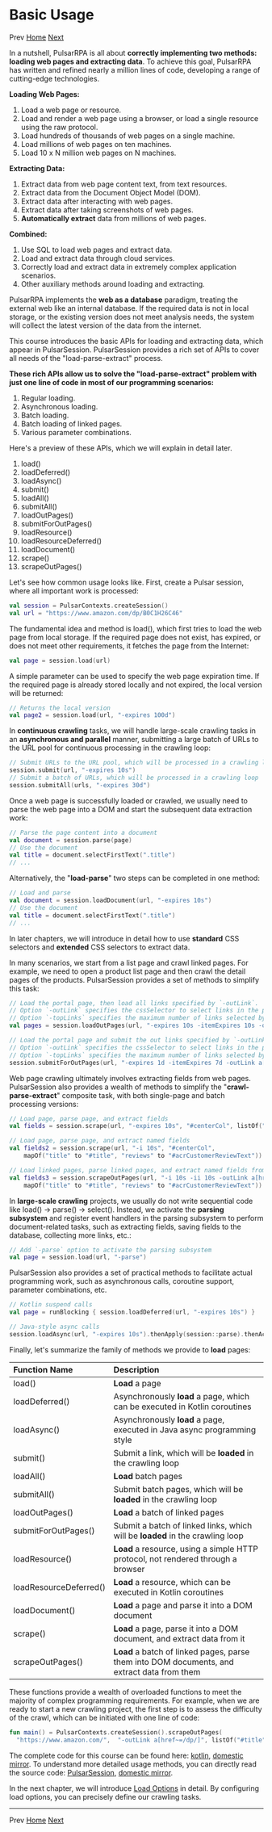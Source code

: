 Basic Usage
=

Prev [Home](1home.md) [Next](3load-options.md)

In a nutshell, PulsarRPA is all about **correctly implementing two methods: loading web pages and extracting data**. To achieve this goal, PulsarRPA has written and refined nearly a million lines of code, developing a range of cutting-edge technologies.

**Loading Web Pages:**

1. Load a web page or resource.
2. Load and render a web page using a browser, or load a single resource using the raw protocol.
3. Load hundreds of thousands of web pages on a single machine.
4. Load millions of web pages on ten machines.
5. Load 10 x N million web pages on N machines.

**Extracting Data:**

1. Extract data from web page content text, from text resources.
2. Extract data from the Document Object Model (DOM).
3. Extract data after interacting with web pages.
4. Extract data after taking screenshots of web pages.
5. **Automatically extract** data from millions of web pages.

**Combined:**

1. Use SQL to load web pages and extract data.
2. Load and extract data through cloud services.
3. Correctly load and extract data in extremely complex application scenarios.
4. Other auxiliary methods around loading and extracting.

PulsarRPA implements the **web as a database** paradigm, treating the external web like an internal database. If the required data is not in local storage, or the existing version does not meet analysis needs, the system will collect the latest version of the data from the internet.

This course introduces the basic APIs for loading and extracting data, which appear in PulsarSession. PulsarSession provides a rich set of APIs to cover all needs of the "load-parse-extract" process.

**These rich APIs allow us to solve the "load-parse-extract" problem with just one line of code in most of our programming scenarios:**

1. Regular loading.
2. Asynchronous loading.
3. Batch loading.
4. Batch loading of linked pages.
5. Various parameter combinations.

Here's a preview of these APIs, which we will explain in detail later.

1. load()
2. loadDeferred()
3. loadAsync()
4. submit()
5. loadAll()
6. submitAll()
7. loadOutPages()
8. submitForOutPages()
9. loadResource()
10. loadResourceDeferred()
11. loadDocument()
12. scrape()
13. scrapeOutPages()

Let's see how common usage looks like. First, create a Pulsar session, where all important work is processed:

```kotlin
val session = PulsarContexts.createSession()
val url = "https://www.amazon.com/dp/B0C1H26C46"
```

The fundamental idea and method is load(), which first tries to load the web page from local storage. If the required page does not exist, has expired, or does not meet other requirements, it fetches the page from the Internet:

```kotlin
val page = session.load(url)
```

A simple parameter can be used to specify the web page expiration time. If the required page is already stored locally and not expired, the local version will be returned:

```kotlin
// Returns the local version
val page2 = session.load(url, "-expires 100d")
```

In **continuous crawling** tasks, we will handle large-scale crawling tasks in an **asynchronous and parallel** manner, submitting a large batch of URLs to the URL pool for continuous processing in the crawling loop:

```kotlin
// Submit URLs to the URL pool, which will be processed in a crawling loop
session.submit(url, "-expires 10s")
// Submit a batch of URLs, which will be processed in a crawling loop
session.submitAll(urls, "-expires 30d")
```

Once a web page is successfully loaded or crawled, we usually need to parse the web page into a DOM and start the subsequent data extraction work:

```kotlin
// Parse the page content into a document
val document = session.parse(page)
// Use the document
val title = document.selectFirstText(".title")
// ...
```

Alternatively, the "**load-parse**" two steps can be completed in one method:

```kotlin
// Load and parse
val document = session.loadDocument(url, "-expires 10s")
// Use the document
val title = document.selectFirstText(".title")
// ...
```

In later chapters, we will introduce in detail how to use **standard** CSS selectors and **extended** CSS selectors to extract data.

In many scenarios, we start from a list page and crawl linked pages. For example, we need to open a product list page and then crawl the detail pages of the products. PulsarSession provides a set of methods to simplify this task:

```kotlin
// Load the portal page, then load all links specified by `-outLink`.
// Option `-outLink` specifies the cssSelector to select links in the portal page to load.
// Option `-topLinks` specifies the maximum number of links selected by `-outLink`.
val pages = session.loadOutPages(url, "-expires 10s -itemExpires 10s -outLink a[href~=/dp/] -topLinks 10")

// Load the portal page and submit the out links specified by `-outLink` to the URL pool.
// Option `-outLink` specifies the cssSelector to select links in the portal page to submit.
// Option `-topLinks` specifies the maximum number of links selected by `-outLink`.
session.submitForOutPages(url, "-expires 1d -itemExpires 7d -outLink a[href~=/dp/] -topLinks 10")
```

Web page crawling ultimately involves extracting fields from web pages. PulsarSession also provides a wealth of methods to simplify the "**crawl-parse-extract**" composite task, with both single-page and batch processing versions:

```kotlin
// Load page, parse page, and extract fields
val fields = session.scrape(url, "-expires 10s", "#centerCol", listOf("#title", "#acrCustomerReviewText"))

// Load page, parse page, and extract named fields
val fields2 = session.scrape(url, "-i 10s", "#centerCol",
    mapOf("title" to "#title", "reviews" to "#acrCustomerReviewText"))

// Load linked pages, parse linked pages, and extract named fields from linked pages
val fields3 = session.scrapeOutPages(url, "-i 10s -ii 10s -outLink a[href~=/dp/] -topLink 10", "#centerCol",
    mapOf("title" to "#title", "reviews" to "#acrCustomerReviewText"))
```

In **large-scale crawling** projects, we usually do not write sequential code like load() -> parse() -> select(). Instead, we activate the **parsing subsystem** and register event handlers in the parsing subsystem to perform document-related tasks, such as extracting fields, saving fields to the database, collecting more links, etc.:

```kotlin
// Add `-parse` option to activate the parsing subsystem
val page = session.load(url, "-parse")
```

PulsarSession also provides a set of practical methods to facilitate actual programming work, such as asynchronous calls, coroutine support, parameter combinations, etc.

```kotlin
// Kotlin suspend calls
val page = runBlocking { session.loadDeferred(url, "-expires 10s") }

// Java-style async calls
session.loadAsync(url, "-expires 10s").thenApply(session::parse).thenAccept(session::export)
```

Finally, let's summarize the family of methods we provide to **load** pages:

| Function Name | Description |
|:-------------|:----------|
| load() | **Load** a page |
| loadDeferred() | Asynchronously **load** a page, which can be executed in Kotlin coroutines |
| loadAsync() | Asynchronously **load** a page, executed in Java async programming style |
| submit() | Submit a link, which will be **loaded** in the crawling loop |
| loadAll() | **Load** batch pages |
| submitAll() | Submit batch pages, which will be **loaded** in the crawling loop |
| loadOutPages() | **Load** a batch of linked pages |
| submitForOutPages() | Submit a batch of linked links, which will be **loaded** in the crawling loop |
| loadResource() | **Load** a resource, using a simple HTTP protocol, not rendered through a browser |
| loadResourceDeferred() | **Load** a resource, which can be executed in Kotlin coroutines |
| loadDocument() | **Load** a page and parse it into a DOM document |
| scrape() | **Load** a page, parse it into a DOM document, and extract data from it |
| scrapeOutPages() | **Load** a batch of linked pages, parse them into DOM documents, and extract data from them |

These functions provide a wealth of overloaded functions to meet the majority of complex programming requirements. For example, when we are ready to start a new crawling project, the first step is to assess the difficulty of the crawl, which can be initiated with one line of code:

```kotlin
fun main() = PulsarContexts.createSession().scrapeOutPages(
  "https://www.amazon.com/",  "-outLink a[href~=/dp/]", listOf("#title", "#acrCustomerReviewText"))
```

The complete code for this course can be found here: [kotlin](/pulsar-app/pulsar-examples/src/main/kotlin/ai/platon/pulsar/examples/_0_BasicUsage.kt), [domestic mirror](https://gitee.com/platonai_galaxyeye/PulsarRPA/blob/1.10.x/pulsar-app/pulsar-examples/src/main/kotlin/ai/platon/pulsar/examples/_0_BasicUsage.kt). To understand more detailed usage methods, you can directly read the source code: [PulsarSession](/pulsar-skeleton/src/main/kotlin/ai/platon/pulsar/session/PulsarSession.kt), [domestic mirror](https://gitee.com/platonai_galaxyeye/PulsarRPA/blob/1.10.x/pulsar-skeleton/src/main/kotlin/ai/platon/pulsar/session/PulsarSession.kt).

In the next chapter, we will introduce [Load Options](3load-options.md) in detail. By configuring load options, you can precisely define our crawling tasks.

------

Prev [Home](1home.md) [Next](3load-options.md)
